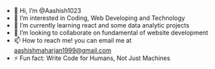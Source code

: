 - 👋 Hi, I’m @Aashish1023
- 👀 I’m interested in Coding, Web Developing and Technology
- 🌱 I’m currently learning react and some data analytic projects
- 💞️ I’m looking to collaborate on fundamental of website development
- 📫 How to reach me! you can email me at aashishmaharjan1999@gmail.com
- ⚡ Fun fact: Write Code for Humans, Not Just Machines

<!---
Aashish1023/Aashish1023 is a ✨ special ✨ repository because its `README.md` (this file) appears on your GitHub profile.
You can click the Preview link to take a look at your changes.
--->

